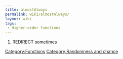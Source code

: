 ```yaml
---
title: almostAlways
permalink: wiki/almostAlways/
layout: wiki
tags:
 - Higher-order functions
---
```


1.  REDIRECT [sometimes](sometimes "wikilink")

[Category:Functions](/wiki/Category:Functions "wikilink") [Category:Randomness
and chance](/wiki/Category:Randomness_and_chance "wikilink")
